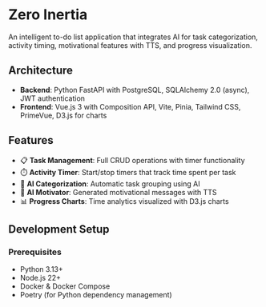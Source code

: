 # Zero Inertia

An intelligent to-do list application that integrates AI for task categorization, activity timing, motivational features with TTS, and progress visualization.

## Architecture

- **Backend**: Python FastAPI with PostgreSQL, SQLAlchemy 2.0 (async), JWT authentication
- **Frontend**: Vue.js 3 with Composition API, Vite, Pinia, Tailwind CSS, PrimeVue, D3.js for charts

## Features

- 📋 **Task Management**: Full CRUD operations with timer functionality
- ⏱️ **Activity Timer**: Start/stop timers that track time spent per task
- 🤖 **AI Categorization**: Automatic task grouping using AI
- 💬 **AI Motivator**: Generated motivational messages with TTS
- 📊 **Progress Charts**: Time analytics visualized with D3.js charts

## Development Setup

### Prerequisites

- Python 3.13+
- Node.js 22+
- Docker & Docker Compose
- Poetry (for Python dependency management)
